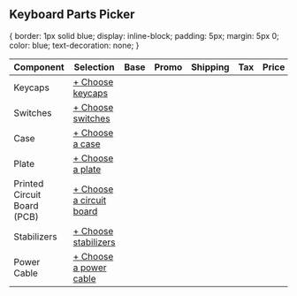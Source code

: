 <!DOCTYPE html>
<html>
<head>
    <meta charset="UTF-8">
    <meta name="viewport" content="width=device-width, initial-scale=1.0">
    <link rel="stylesheet" href="style.css">
</head>
<body>
    </header>
    <main>
        <section id="part-list">
            <h1>Keyboard Parts Picker</h1>
            <section id="part-table">
                <table>
                    <thead>
                        <tr>
                            <th>Component</th>
                            <th>Selection</th>
                            <th>Base</th>
                            <th>Promo</th>
                            <th>Shipping</th>
                            <th>Tax</th>
                            <th>Price</th>
                            <th>Where</th>
                        </tr>
                    </thead>
                    <tbody>
                        <tr>
                            <td>Keycaps</td>
                            <td><a href="#">+ Choose keycaps</a></td>
                            <td></td>
                            <td></td>
                            <td></td>
                            <td></td>
                            <td></td>
                            <td></td>
                        </tr>
                        <tr>
                            <td>Switches</td>
                            <td><a href="#">+ Choose switches</a></td>
                            <td></td>
                            <td></td>
                            <td></td>
                            <td></td>
                            <td></td>
                            <td></td>
                        </tr>
                        <tr>
                            <td>Case</td>
                            <td><a href="#">+ Choose a case</a></td>
                            <td></td>
                            <td></td>
                            <td></td>
                            <td></td>
                            <td></td>
                            <td></td>
                        </tr>
                        <tr>
                            <td>Plate</td>
                            <td><a href="#">+ Choose a plate</a></td>
                            <td></td>
                            <td></td>
                            <td></td>
                            <td></td>
                            <td></td>
                            <td></td>
                        </tr>
                        <tr>
                            <td>Printed Circuit Board (PCB)</td>
                            <td><a href="#">+ Choose a circuit board</a></td>
                            <td></td>
                            <td></td>
                            <td></td>
                            <td></td>
                            <td></td>
                            <td></td>
                        </tr>
                        <tr>
                            <td>Stabilizers</td>
                            <td><a href="#">+ Choose stabilizers</a></td>{
				  border: 1px solid blue;
  				  display: inline-block;
  				  padding: 5px;
				  margin: 5px 0;
				  color: blue;
				  text-decoration: none;
}
                            <td></td>
                            <td></td>
                            <td></td>
                            <td></td>
                            <td></td>
                            <td></td>
                        </tr>
                        <tr>
                            <td>Power Cable</td>
                            <td><a href="#">+ Choose a power cable</a></td>
                            <td></td>
                            <td></td>
                            <td></td>
                            <td></td>
                            <td></td>
                            <td></td>
                        </tr>
                    </tbody>
                </table>
            </section>
            <section id="part-details
